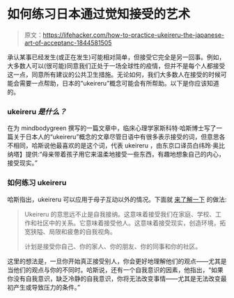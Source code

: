 # 如何练习日本通过觉知接受的艺术

> 原文：<https://lifehacker.com/how-to-practice-ukeireru-the-japanese-art-of-acceptanc-1844581505>

承认某事已经发生(或正在发生)可能相对简单，但接受它完全是另一回事。例如，大多数人可以(很可能)同意我们正处于一场全球性的疫情，但并不是每个人都接受这一点，同意所有建议的公共卫生措施。无论如何，我们大多数人在接受的时候可能会需要一点帮助，日本的“ukeireru”概念可能会有所帮助。以下是你应该知道的。



### ukeireru *是什么？*

在为 mindbodygreen 撰写的一篇文章中，临床心理学家斯科特·哈斯博士写了一篇关于日本人的“ukeireru”概念的文章尽管日语中有很多表示接受的词，但意思各不相同，哈斯说他最喜欢的是这个词，代表 ukeireru ，由东京口译员白纬玲·奥比纳塔】提供:“母亲带着孩子用它来温柔地接受一些东西，有趣地想象自己的内心，接受现实。”

### 如何练习 ukeireru

哈斯指出，ukeireru 可以应用于母子互动以外的情况。下面就 [来了解一下](https://www.mindbodygreen.com/articles/ukeireru-practice-japanese-art-of-acceptance) 的做法:

> Ukeireru 的意思远不止是自我接纳。这意味着接受我们在家庭、学校、工作和社区中的关系。它意味着接受他人。这意味着接受现实，创造环境，拓宽狭隘、局限和疲惫的自我视角。
> 
> 计划是接受你自己、你的家人、你的朋友、你的同事和你的社区。

这里的想法是，一旦你开始真正接受别人，你会更好地理解他们的观点——尤其是当他们的观点与你的不同时。哈斯说，还有一个自我意识的因素，他指出，“如果你没有自我意识，缺乏冷静的自我意识，你将无法改变事情——尤其是无法改变最初产生或导致压力的条件。”